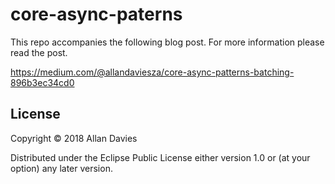 # core-async-paterns

This repo accompanies the following blog post. For more information please read the post.

https://medium.com/@allandaviesza/core-async-patterns-batching-896b3ec34cd0

## License

Copyright © 2018 Allan Davies

Distributed under the Eclipse Public License either version 1.0 or (at
your option) any later version.
